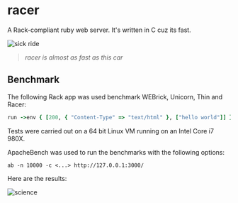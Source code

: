 # racer

A Rack-compliant ruby web server. It's written in C cuz its fast.

![sick ride](http://i.imgur.com/HnPbK.jpg)

> *racer is almost as fast as this car*

## Benchmark

The following Rack app was used benchmark WEBrick, Unicorn, Thin and Racer:

```ruby
run ->env { [200, { "Content-Type" => "text/html" }, ["hello world"]] }
```

Tests were carried out on a 64 bit Linux VM running on an Intel Core i7 980X.

ApacheBench was used to run the benchmarks with the following options:

    ab -n 10000 -c <...> http://127.0.0.1:3000/

Here are the results:

![science](http://i.imgur.com/75GB8.png)


